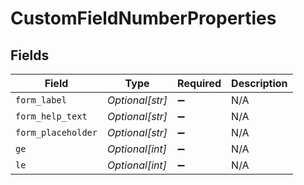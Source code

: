 # CustomFieldNumberProperties


## Fields

| Field              | Type               | Required           | Description        |
| ------------------ | ------------------ | ------------------ | ------------------ |
| `form_label`       | *Optional[str]*    | :heavy_minus_sign: | N/A                |
| `form_help_text`   | *Optional[str]*    | :heavy_minus_sign: | N/A                |
| `form_placeholder` | *Optional[str]*    | :heavy_minus_sign: | N/A                |
| `ge`               | *Optional[int]*    | :heavy_minus_sign: | N/A                |
| `le`               | *Optional[int]*    | :heavy_minus_sign: | N/A                |